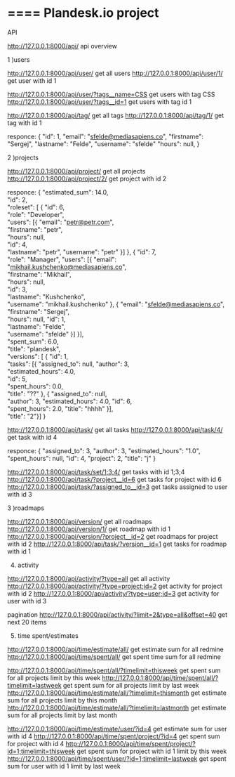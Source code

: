 ====
Plandesk.io project
====

API

http://127.0.0.1:8000/api/ api overview

1 )users

http://127.0.0.1:8000/api/user/     get all users
http://127.0.0.1:8000/api/user/1/  get user with id 1


http://127.0.0.1:8000/api/user/?tags__name=CSS get users with tag CSS
http://127.0.0.1:8000/api/user/?tags__id=1 get users with tag id 1

http://127.0.0.1:8000/api/tag/ get all tags
http://127.0.0.1:8000/api/tag/1/  get tag with id 1


responce:
{
"id": 1, 
"email": "sfelde@mediasapiens.co", 
"firstname": "Sergej", 
"lastname": "Felde", 
"username": "sfelde"
"hours": null, 
}


2 )projects

http://127.0.0.1:8000/api/project/    get all projects
http://127.0.0.1:8000/api/project/2/ get project with id 2

responce:
{
"estimated_sum": 14.0,  
"id": 2,  
"roleset": [
    {
        "id": 6,  
        "role": "Developer",  
        "users": [{
                "email": "petr@petr.com",  
                "firstname": "petr",  
                "hours": null,  
                "id": 4,  
                "lastname": "petr",
                 "username": "petr"
            }]
    },
     {
        "id": 7,  
        "role": "Manager",
         "users": [{
                "email": "mikhail.kushchenko@mediasapiens.co",  
                "firstname": "Mikhail",  
                "hours": null,  
                "id": 3,  
                "lastname": "Kushchenko",  
                "username": "mikhail.kushchenko"
            }, {
                "email": "sfelde@mediasapiens.co",  
                "firstname": "Sergej",  
                "hours": null,
                 "id": 1,  
                "lastname": "Felde",  
                "username": "sfelde"
            }]
    }],  
"spent_sum": 6.0,  
"title": "plandesk",  
"versions": [
    {
        "id": 1,  
        "tasks": [{
            "assigned_to": null,
             "author": 3,  
            "estimated_hours": 4.0,  
            "id": 5,  
            "spent_hours": 0.0,  
            "title": "??"
        }, {
            "assigned_to": null,  
            "author": 3,
             "estimated_hours": 4.0,
             "id": 6,  
            "spent_hours": 2.0,
             "title": "hhhh"
        }],  
        "title": "2"}]
}



http://127.0.0.1:8000/api/task/ get all tasks
http://127.0.0.1:8000/api/task/4/ get  task with id 4

responce:
{
"assigned_to": 3,
 "author": 3, 
"estimated_hours": "1.0", 
"spent_hours": null, 
"id": 4, 
"project": 2, 
"title": "j"
}


http://127.0.0.1:8000/api/task/set/1;3;4/ get tasks with id 1;3;4
http://127.0.0.1:8000/api/task/?project__id=6  get tasks for project with id 6
http://127.0.0.1:8000/api/task/?assigned_to__id=3 get tasks assigned to user with id 3


3 )roadmaps

http://127.0.0.1:8000/api/version/ get all roadmaps
http://127.0.0.1:8000/api/version/1/ get roadmap with id 1
http://127.0.0.1:8000/api/version/?project__id=2  get roadmaps for project with id 2
http://127.0.0.1:8000/api/task/?version__id=1 get tasks for roadmap with id 1



4) activity

http://127.0.0.1:8000/api/activity/?type=all  get all activity
http://127.0.0.1:8000/api/activity/?type=project;id=2 get activity for project with id 2
http://127.0.0.1:8000/api/activity/?type=user;id=3  get activity for user with id 3

pagination
http://127.0.0.1:8000/api/activity/?limit=2&type=all&offset=40    get next 20 items


 5) time spent/estimates

http://127.0.0.1:8000/api/time/estimate/all/ get estimate sum for all redmine
http://127.0.0.1:8000/api/time/spent/all/ get spent time sum for all redmine

http://127.0.0.1:8000/api/time/spent/all/?timelimit=thisweek  get spent sum for all projects limit by this week
http://127.0.0.1:8000/api/time/spent/all/?timelimit=lastweek get spent sum for all projects limit by last week
http://127.0.0.1:8000/api/time/estimate/all/?timelimit=thismonth  get estimate sum for all projects limit by this month
http://127.0.0.1:8000/api/time/estimate/all/?timelimit=lastmonth  get estimate sum for all projects limit by last month


http://127.0.0.1:8000/api/time/estimate/user/?id=4 get estimate sum for user with id 4
http://127.0.0.1:8000/api/time/spent/project/?id=4 get spent sum for project with id 4
http://127.0.0.1:8000/api/time/spent/project/?id=1;timelimit=thisweek get spent sum for project with id 1 limit by this week
http://127.0.0.1:8000/api/time/spent/user/?id=1;timelimit=lastweek get spent sum for user with id 1 limit by last week  
